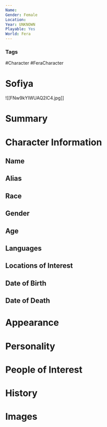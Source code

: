 ```yaml
---
Name: 
Gender: Female
Location: 
Year: UNKNOWN
Playable: Yes
World: Fera
---
```


### Tags
#Character #FeraCharacter 

# Sofiya
![[FNw9kYlWUAQ2lC4.jpg]]

# Summary


# Character Information

## Name

## Alias

## Race

## Gender

## Age

## Languages

## Locations of Interest

## Date of Birth

## Date of Death

# Appearance

# Personality

# People of Interest

# History

# Images
